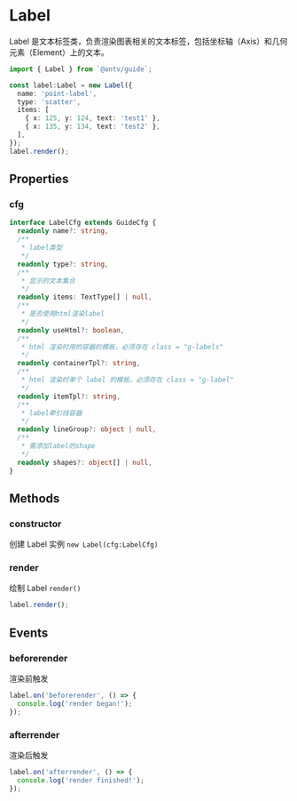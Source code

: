 # Label

Label 是文本标签类，负责渲染图表相关的文本标签，包括坐标轴（Axis）和几何元素（Element）上的文本。

```ts
import { Label } from `@antv/guide`;

const label:Label = new Label({
  name: 'point-label',
  type: 'scatter',
  items: [
    { x: 125, y: 124, text: 'test1' },
    { x: 135, y: 134, text: 'test2' },
  ],
});
label.render();
```

## Properties

### cfg

```ts
interface LabelCfg extends GuideCfg {
  readonly name?: string,
  /**
   * label类型
   */
  readonly type?: string,
  /**
   * 显示的文本集合
   */
  readonly items: TextType[] | null,
  /**
   * 是否使用html渲染label
   */
  readonly useHtml?: boolean,
  /**
   * html 渲染时用的容器的模板，必须存在 class = "g-labels"
   */
  readonly containerTpl?: string,
  /**
   * html 渲染时单个 label 的模板，必须存在 class = "g-label"
   */
  readonly itemTpl?: string,
  /**
   * label牵引线容器
   */
  readonly lineGroup?: object | null,
  /**
   * 需添加label的shape
   */
  readonly shapes?: object[] | null,
}
```

## Methods

### constructor

创建 Label 实例 `new Label(cfg:LabelCfg)`

### render

绘制 Label `render()`

```ts
label.render();
```

## Events

### beforerender

渲染前触发

```ts
label.on('beforerender', () => {
  console.log('render began!');
});
```

### afterrender

渲染后触发

```ts
label.on('afterrender', () => {
  console.log('render finished!');
});
```
